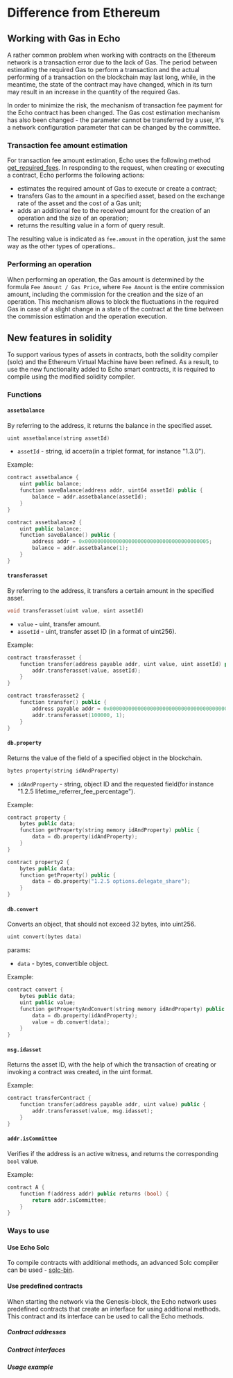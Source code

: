 # Difference from Ethereum

## Working with Gas in Echo

A rather common problem when working with contracts on the Ethereum network is a transaction error due to the lack of Gas. The period between estimating the required Gas to perform a transaction and the actual performing of a  transaction on the blockchain may last long, while, in the meantime, the state of the contract may have changed, which in its turn may result in an increase in the quantity of the required Gas.

In order to minimize the risk, the mechanism of transaction fee payment for the Echo contract has been changed. The Gas cost estimation mechanism has also been changed - the parameter cannot be transferred by a user, it's a network configuration parameter that can be changed by the committee.

### Transaction fee amount estimation

For transaction fee amount estimation, Echo uses the following method [get_required_fees](https://wiki.echo-dev.io/developers/apis/database-api/#get_required_feesops-id). In responding to the request, when creating or executing a contract, Echo performs the following actions:

- estimates the required amount of Gas to execute or create a contract;
- transfers Gas to the amount in a specified asset, based on the exchange rate of the asset and the cost of a Gas unit;
- adds an additional fee to the received amount for the creation of an operation and the size of an operation;
- returns the resulting value in a form of query result.

The resulting value is indicated as `fee.amount` in the operation, just the same way as the other types of operations..

### Performing an operation

When performing an operation, the Gas amount is determined by the formula `Fee Amount / Gas Price`, where `Fee Amount` is the entire commission amount, including the commission for the creation and the size of an operation. This mechanism allows to block the fluctuations in the required Gas in case of a slight change in a state of the contract at the time between the commission estimation and the operation execution.

## New features in solidity

To support various types of assets in contracts, both the solidity compiler (solc) and the Ethereum Virtual Machine have been refined. As a result, to use the new functionality added to Echo smart contracts, it is required to compile using the modified solidity compiler.

### Functions

#### `assetbalance`

By referring to the address, it returns the balance in the specified asset.

```cpp
uint assetbalance(string assetId)
```

- `assetId` - string, id ассета(in a triplet format, for instance "1.3.0").

Example:

```cpp
contract assetbalance {
    uint public balance;
    function saveBalance(address addr, uint64 assetId) public {
        balance = addr.assetbalance(assetId);
    }
}

contract assetbalance2 {
    uint public balance;
    function saveBalance() public {
        address addr = 0x0000000000000000000000000000000000000005;
        balance = addr.assetbalance(1);
    }
}

```

#### `transferasset`

By referring to the address, it transfers a certain amount in the specified asset.

```cpp
void transferasset(uint value, uint assetId)
```

- `value` - uint, transfer amount.
- `assetId` - uint, transfer asset ID (in a format of uint256).

Example:

```cpp
contract transferasset {
    function transfer(address payable addr, uint value, uint assetId) public {
        addr.transferasset(value, assetId);
    }
}

contract transferasset2 {
    function transfer() public {
        address payable addr = 0x0000000000000000000000000000000000000003;
        addr.transferasset(100000, 1);
    }
}
```

#### `db.property`

Returns the value of the field of a specified object in the blockchain.

```cpp
bytes property(string idAndProperty)
```

- `idAndProperty` - string, object ID and the requested field(for instance "1.2.5 lifetime_referrer_fee_percentage").

Example:

```cpp
contract property {
    bytes public data;
    function getProperty(string memory idAndProperty) public {
        data = db.property(idAndProperty);
    }
}

contract property2 {
    bytes public data;
    function getProperty() public {
        data = db.property("1.2.5 options.delegate_share");
    }
}
```

#### `db.convert`

Converts an object, that should not exceed 32 bytes, into uint256.

```cpp
uint convert(bytes data)
```

params:

- `data` - bytes, convertible object.

Example:

```cpp
contract convert {
    bytes public data;
    uint public value;
    function getPropertyAndConvert(string memory idAndProperty) public {
        data = db.property(idAndProperty);
        value = db.convert(data);
    }
}
```

#### `msg.idasset`

Returns the asset ID, with the help of which the transaction of creating or invoking a contract was created, in the uint format.

Example:

```cpp
contract transferContract {
    function transfer(address payable addr, uint value) public {
        addr.transferasset(value, msg.idasset);  
    }
}
```

#### `addr.isCommittee`

Verifies if the address is an active witness, and returns the corresponding `bool` value.

Example:

```cpp
contract A {
    function f(address addr) public returns (bool) {
        return addr.isCommittee;
    }
}
```

### Ways to use

#### Use Echo Solc

To compile contracts with additional methods, an advanced Solc compiler can be used - [solc-bin](https://github.com/echoprotocol/solc-bin).

#### Use predefined contracts

When starting the network via the Genesis-block, the Echo network uses predefined contracts that create an interface for using additional methods. This contract and its interface can be used to call the Echo methods.

##### Contract addresses

##### Contract interfaces

##### Usage example

